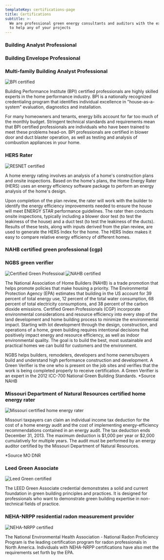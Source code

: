 ```yaml
---
templateKey: certifications-page
title: Certifications
subtitle: >-
  We are professional green energy consultants and auditors with the expertise
  to help any of your projects
---
```

### Building Analyst Professional

### Building Envelope Professional

### Multi-family Building Analyst Professional

![BPI certified](/img/BPI-certified.jpg)

Building Performance Institute (BPI) certified professionals are highly skilled experts in the home performance industry. BPI is a nationally recognized credentialing program that identifies individual excellence in "house-as-a-system" evaluation, diagnostics and installation.

For many homeowners and tenants, energy bills account for far too much of the monthly budget. Stringent technical standards and requirements mean that BPI certified professionals are individuals who have been trained to meet these problems head-on. BPI professionals are certified in blower door and duct blaster operation, as well as testing and analysis of combustion appliances in your home.

### HERS Rater

![RESNET certified](/img/resnet-certified.jpg)

A home energy rating involves an analysis of a home's construction plans and onsite inspections. Based on the home's plans, the Home Energy Rater (HERS) uses an energy efficiency software package to perform an energy analysis of the home's design.

Upon completion of the plan review, the rater will work with the builder to identify the energy efficiency improvements needed to ensure the house will meet ENERGY STAR performance guidelines. The rater then conducts onsite inspections, typically including a blower door test (to test the leakiness of the house) and a duct test (to test the leakiness of the ducts). Results of these tests, along with inputs derived from the plan review, are used to generate the HERS Index for the home. The HERS Index makes it easy to compare relative energy efficiency of different homes.

### NAHB certified green professional (cgp)

### NGBS green verifier

![Certified Green Professioal](/img/green-professional-certified.jpg)
![NAHB certified](/img/nahb-certified.jpg)

The National Association of Home Builders (NAHB) is a trade promotion that helps promote policies that make housing a priority. The Environmental Protection Agency (EPA) estimates that building in the US account for 39 percent of total energy use, 12 percent of the total water consumption, 68 percent of total electricity consumptions, and 38 percent of the carbon dioxide emissions. Certified Green Professionals (CGP) incorporate environmental considerations and resource efficiency into every step of the land development and home building process to minimize the environmental impact. Starting with lot development through the design, construction, and operations of a home, green building requires intentional decisions that positively impact energy and resource efficiency, as well as indoor environmental quality. The goal is to build the best, most sustainable and practical homes we can build for customers and the environment.

NGBS helps builders, remodelers, developers and home owners/buyers build and understand high performance construction and development. A Green Verifier is the one who is present on the job sites and verifies that the work is being completed properly to receive certification. A Green Verifier is an expert in the 2012 ICC-700 National Green Building Standards.
*Source NAHB

### Missouri Department of Natural Resources certified home energy rater

![Missouri certified home energy rater](/img/missouri-certified-home-energy-rater.jpg)

Missouri taxpayers can claim an individual income tax deduction for the cost of a home energy audit and the cost of implementing energy-efficiency recommendations contained in an energy audit. The tax deduction ends December 31, 2013. The maximum deduction is $1,000 per year or $2,000 cumulatively for multiple years. The audit must be performed by an energy auditor certified by the Missouri Department of Natural Resources.

\*Source MO DNR

### Leed Green Associate

![Leed Green certified](/img/leed.jpg)

The LEED Green Associate credential demonstrates a solid and current foundation in green building principles and practices. It is designed for professionals who want to demonstrate green building expertise in non-technical fields of practice.

### NEHA-NRPP residential radon measurement provider

![NEHA-NRPP certified](/img/nrpp.jpg)

The National Environmental Health Association - National Radon Proficiency Program is the leading certification program for radon professionals in North America. Individuals with NEHA-NRPP certifications have also met the requirements set forth by the EPA.
